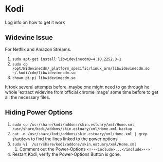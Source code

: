 # Kodi

Log info on how to get it work

## Widevine Issue

For Netflix and Amazon Streams.

1. `sudo apt-get install libwidevinecdm0=4.10.2252.0-1`
2. `sudo cp  /opt/WidevineCdm/_platform_specific/linux_arm/libwidevinecdm.so ~/.kodi/cdm/libwidevinecdm.so`
3. `chown pi:pi libwidevinecdm.so`

It took several attempts before, maybe one might need to go through he whole 'extract widevine from official chrome image' some time before to get all the necessary files.

## Hiding Power Options

1. `sudo cp /usr/share/kodi/addons/skin.estuary/xml/Home.xml /usr/share/kodi/addons/skin.estuary/xml/Home.xml.backup`
2. `cat -n /usr/share/kodi/addons/skin.estuary/xml/Home.xml | grep shutdown` to find the lines linked to the power options
3. `sudo vi  /usr/share/kodi/addons/skin.estuary/xml/Home.xml`
    1. Comment out the Power-Options `<!--<include>...</include>-->`
4. Restart Kodi, verify the Power-Options Button is gone.


